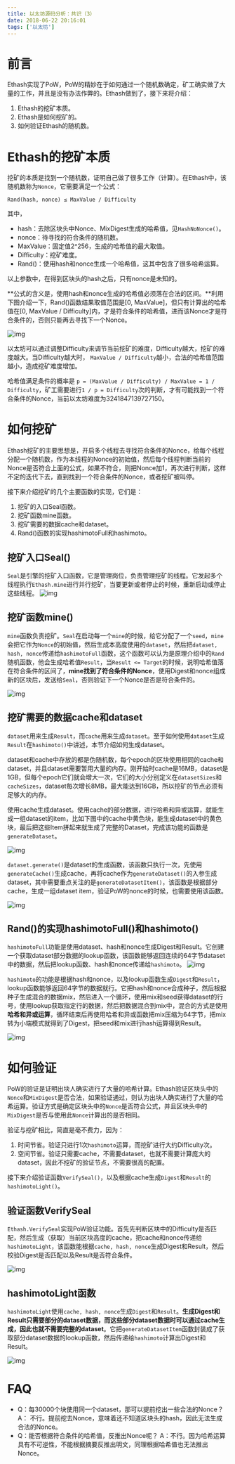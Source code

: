 ```yaml
---
title: 以太坊源码分析：共识（3）
date: 2018-06-22 20:16:01
tags: ['以太坊']
---
```


# 前言

Ethash实现了PoW，PoW的精妙在于如何通过一个随机数确定，矿工确实做了大量的工作，并且是没有办法作弊的。Ethash做到了，接下来将介绍：

1. Ethash的挖矿本质。
2. Ethash是如何挖矿的。
3. 如何验证Ethash的随机数。

<!--more-->

# Ethash的挖矿本质

挖矿的本质是找到一个随机数，证明自己做了很多工作（计算）。在Ethash中，该随机数称为`Nonce`，它需要满足一个公式：

`Rand(hash, nonce) ≤ MaxValue / Difficulty`

其中，

- hash：去除区块头中Nonce、MixDigest生成的哈希值，见`HashNoNonce()`。
- nonce：待寻找的符合条件的随机数。
- MaxValue：固定值2^256，生成的哈希值的最大取值。
- Difficulty：挖矿难度。
- Rand()：使用hash和nonce生成一个哈希值，这其中包含了很多哈希运算。

以上参数中，在得到区块头的hash之后，只有nonce是未知的。

**公式的含义是，使用hash和nonce生成的哈希值必须落在合法的区间。**利用下图介绍一下，Rand()函数结果取值范围是[0, MaxValue]，但只有计算出的哈希值在[0, MaxValue / Difficulty]内，才是符合条件的哈希值，进而该Nonce才是符合条件的，否则只能再去寻找下一个Nonce。

![img](http://7xixtr.com1.z0.glb.clouddn.com/2018-06-22-121846.jpg)

以太坊可以通过调整Difficulty来调节当前挖矿的难度，Difficulty越大，挖矿的难度越大。当Difficulty越大时， `MaxValue / Difficulty`越小，合法的哈希值范围越小，造成挖矿难度增加。

哈希值满足条件的概率是 `p = (MaxValue / Difficulty) / MaxValue = 1 / Difficulty`，矿工需要进行`1 / p = Difficulty`次的判断，才有可能找到一个符合条件的Nonce，当前以太坊难度为3241847139727150。

# 如何挖矿

Ethash挖矿的主要思想是，开启多个线程去寻找符合条件的Nonce，给每个线程分配一个随机数，作为本线程的Nonce的初始值，然后每个线程判断当前的Nonce是否符合上面的公式，如果不符合，则把Nonce加1，再次进行判断，这样不定的迭代下去，直到找到一个符合条件的Nonce，或者挖矿被叫停。

接下来介绍挖矿的几个主要函数的实现，它们是：

1. 挖矿的入口Seal函数。
2. 挖矿函数mine函数。
3. 挖矿需要的数据cache和dataset。
4. Rand()函数的实现hashimotoFull和hashimoto。

## 挖矿入口Seal()

`Seal`是引擎的挖矿入口函数，它是管理岗位，负责管理挖矿的线程。它发起多个线程执行`Ethash.mine`进行并行挖矿，当要更新或者停止的时候，重新启动或停止这些线程。 
![img](http://7xixtr.com1.z0.glb.clouddn.com/2018-06-22-121843.jpg)

## 挖矿函数mine()

`mine`函数负责挖矿。`Seal`在启动每一个`mine`的时候，给它分配了一个`seed`，`mine`会把它作为`Nonce`的初始值，然后生成本高度使用的`dataset`，然后把`dataset, hash, nonce`传递给`hashimotoFull`函数，这个函数可以认为是原理介绍中的`Rand`随机函数，他会生成哈希值`Result`，当`Result <= Target`的时候，说明哈希值落在符合条件的区间了，**mine找到了符合条件的Nonce**，使用Digest和nonce组成新的区块后，发送给`Seal`，否则验证下一个Nonce是否是符合条件的。

![img](http://7xixtr.com1.z0.glb.clouddn.com/2018-06-22-121841.jpg)

## 挖矿需要的数据cache和dataset

`dataset`用来生成`Result`，而`cache`用来生成`dataset`。至于如何使用`dataset`生成`Result`在`hashimoto()`中讲述，本节介绍如何生成dataset。

dataset和cache中存放的都是伪随机数，每个epoch的区块使用相同的cache和dataset，并且dataset需要暂用大量的内存。刚开始时cache是16MB，dataset是1GB，但每个epoch它们就会增大一次，它们的大小分别定义在`datasetSizes`和`cacheSizes`，dataset每次增长8MB，最大能达到16GB，所以挖矿的节点必须有足够大的内存。

使用cache生成dataset。使用cache的部分数据，进行哈希和异或运算，就能生成一组dataset的item，比如下图中的cache中黄色块，能生成dataset中的黄色块，最后把这些Item拼起来就生成了完整的Dataset，完成该功能的函数是`generateDataset`。

![img](http://7xixtr.com1.z0.glb.clouddn.com/2018-06-22-121842.jpg)

`dataset.generate()`是dataset的生成函数，该函数只执行一次，先使用`generateCache()`生成cache，再将cache作为`generateDataset()`的入参生成dataset，其中需要重点关注的是`generateDatasetItem()`，该函数是根据部分cache，生成一组dataset item，验证PoW的nonce的时候，也需要使用该函数。

![img](http://7xixtr.com1.z0.glb.clouddn.com/2018-06-22-121840.jpg)

## Rand()的实现hashimotoFull()和hashimoto()

`hashimotoFull`功能是使用dataset、hash和nonce生成Digest和Result。它创建一个获取dataset部分数据的lookup函数，该函数能够返回连续的64字节dataset中的数据，然后把lookup函数、hash和nonce传递给`hashimoto`。 
![img](http://7xixtr.com1.z0.glb.clouddn.com/2018-06-22-121839.jpg)

`hashimoto`的功能是根据hash和nonce，以及lookup函数生成`Digest`和`Result`，lookup函数能够返回64字节的数据就行。它把hash和nonce合成种子，然后根据种子生成混合的数据mix，然后进入一个循环，使用mix和seed获得dataset的行号，使用lookup获取指定行的数据，然后把数据混合到mix中，混合的方式是使用**哈希和异或运算**，循环结束后再使用哈希和异或函数把mix压缩为64字节，把mix转为小端模式就得到了Digest，把seed和mix进行hash运算得到Result。

![img](http://7xixtr.com1.z0.glb.clouddn.com/2018-06-22-121838.jpg)

# 如何验证

PoW的验证是证明出块人确实进行了大量的哈希计算。Ethash验证区块头中的`Nonce`和`MixDigest`是否合法，如果验证通过，则认为出块人确实进行了大量的哈希运算。验证方式是确定区块头中的`Nonce`是否符合公式，并且区块头中的`MixDigest`是否与使用此`Nonce`计算出的是否相同。

验证与挖矿相比，简直是毫不费力，因为：

1. 时间节省。验证只进行1次`hashimoto`运算，而挖矿进行大约Difficulty次。
2. 空间节省。验证只需要cache，不需要dataset，也就不需要计算庞大的dataset，因此不挖矿的验证节点，不需要很高的配置。

接下来介绍验证函数`VerifySeal()`，以及根据cache生成`Digest`和`Result`的`hashimotoLight()`。

## 验证函数VerifySeal

`Ethash.VerifySeal`实现PoW验证功能。首先先判断区块中的Difficulty是否匹配，然后生成（获取）当前区块高度的cache，把cache和nonce传递给`hashimotoLight`，该函数能根据`cache, hash, nonce`生成Digest和Result，然后校验Digest是否匹配以及Result是否符合条件。

![img](http://7xixtr.com1.z0.glb.clouddn.com/2018-06-22-121844.jpg)

## hashimotoLight函数

`hashimotoLight`使用`cache, hash, nonce`生成`Digest`和`Result`。**生成Digest和Result只需要部分的dataset数据，而这些部分dataset数据时可以通过cache生成，因此也就不需要完整的dataset**。它把`generateDatasetItem`函数封装成了获取部分dataset数据的lookup函数，然后传递给`hashimoto`计算出Digest和Result。

![img](http://7xixtr.com1.z0.glb.clouddn.com/2018-06-22-121845.jpg)

# FAQ

- Q：每30000个块使用同一个dataset，那可以提前挖出一些合法的Nonce？ 
  A： 不行。提前挖去Nonce，意味着还不知道区块头的hash，因此无法生成合法的Nonce。
- Q：能否根据符合条件的哈希值，反推出Nonce呢？ 
  A：不行。因为哈希运算具有不可逆性，不能根据摘要反推出明文，同理根据哈希值也无法推出Nonce。